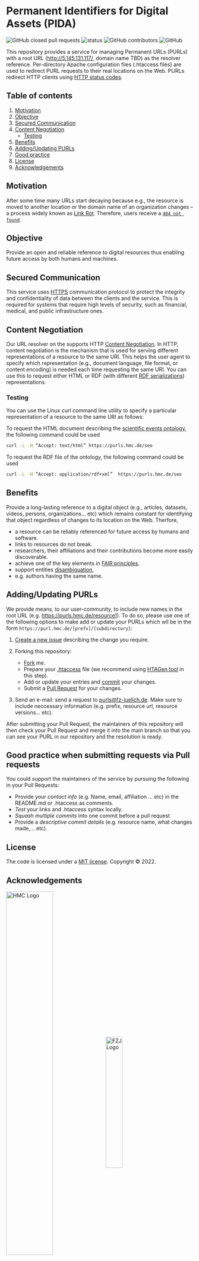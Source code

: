 # Permanent Identifiers for Digital Assets (PIDA)
![GitHub closed pull requests](https://img.shields.io/github/issues-pr-closed-raw/saidfathalla/PID-Service) 
![status](https://img.shields.io/badge/status-down-green) 
![GitHub contributors](https://img.shields.io/github/contributors/saidfathalla/PID-Service) 
![GitHub](https://img.shields.io/github/license/saidfathalla/PID-Service)


This repository provides a service for managing Permanent URLs (PURLs) with a root URL 
(http://5.145.131.117/, domain name TBD) as the resolver reference. Per-directory Apache configuration files 
(.htaccess files) are used to redirect PURL requests to their real locations on the Web. 
PURLs redirect HTTP clients using [HTTP status codes](https://en.wikipedia.org/wiki/List_of_HTTP_status_codes).

## Table of contents

1. [Motivation](#motivation)
2. [Objective](#Objective)
3. [Secured Communication](#Communication)
4. [Content Negotiation](#Negotiation)
    - [Testing](#Testing)
5. [Benefits](#Benefits)
6. [Adding/Updating PURLs](#AddingUpdating)
7. [Good practice](#Goodpractice)
8. [License](#License)
9. [Acknowledgements](#Acknowledgements)


## Motivation <a name="motivation"></a>
After some time many URLs start decaying because e.g., the resource is moved to another 
location or the domain name of an organization changes – a process widely known as 
[Link Rot](https://en.wikipedia.org/wiki/Link_rot). Therefore, users receive a 
[`404 not found`](https://en.wikipedia.org/wiki/HTTP_404).

## Objective <a name="Objective"></a>
Provide an open and reliable reference to digital resources thus enabling future access 
by both humans and machines.

## Secured Communication <a name="Communication"></a>
This service uses [HTTPS](https://en.wikipedia.org/wiki/HTTPS) communication protocol to 
protect the integrity and confidentiality of data between the clients and the service. 
This is required for systems that require high levels of security, such as financial, 
medical, and public infrastructure ones.

## Content Negotiation <a name="Negotiation"></a>
Our URL resolver on the supports HTTP 
[Content Negotiation](https://developer.mozilla.org/en-US/docs/Web/HTTP/Content_negotiation). 
In HTTP, content negotiation is the mechanism that is used for serving different representations 
of a resource to the same URI. This helps the user agent to specify which representation (e.g., 
document language, file format, or content encoding) is needed each time requesting the same URI. 
You can use this to request either HTML or RDF (with different [RDF serializations](https://en.wikipedia.org/wiki/Resource_Description_Framework#Serialization_formats)) representations.

### Testing <a name="Testing"></a>
You can use the Linux curl command line utility to specify a particular representation of a 
resource to the same URI as follows:

To request the HTML document describing the 
[scientific events ontology](https://saidfathalla.github.io/SEOontology/Documentation/SEO.html), 
the following command could be used
```bash
curl -L -H “Accept: text/html” https://purls.hmc.de/seo
```

To request the RDF file of the ontology, the following command could be used
```bash
curl -L -H “Accept: application/rdf+xml”  https://purls.hmc.de/seo
```

## Benefits <a name="Benefits"></a>
Provide a long-lasting reference to a digital object (e.g., articles, datasets, videos, persons, 
organizations... etc) which remains constant for identifying that object regardless of changes to its location on the Web. 
Therfore,
- a resource can be reliably referenced for future access by humans and software.
- links to resources do not break.
- researchers, their affiliations and their contributions become more easily discoverable. 
- achieve one of the key elements in [FAIR principles](https://www.go-fair.org/fair-principles/).
- support entities [disambiguation](https://en.wikipedia.org/wiki/Disambiguation_(disambiguation)), 
- e.g. authors having the same name. 


## Adding/Updating PURLs <a name="AddingUpdating"></a>

We provide means, to our user-community, to include new names in the root URL (e.g. https://purls.hmc.de/resource1).
To do so, please use one of the following options to make add or update your PURLs 
which wll be in the form `https://purl.hmc.de/[prefx]/[subdirectory]`:

1. [Create a new issue](https://github.com/saidfathalla/PID-Service/issues/new?assignees=&labels=&template=request-purl.md&title=%5BNew+PURL%5D) describing the change you require.

2. Forking this repository:
      * [Fork](https://docs.github.com/en/get-started/quickstart/fork-a-repo) me.
      * Prepare your [.htaccess](https://httpd.apache.org/docs/2.4/howto/htaccess.html) file (we recommend using [HTAGen tool](https://github.com/saidfathalla/HTAGen-tool) in this step).
      * Add or update your entries and [commit](https://docs.github.com/en/desktop/contributing-and-collaborating-using-github-desktop/making-changes-in-a-branch/committing-and-reviewing-changes-to-your-project) your changes.
      * Submit a [Pull Request](https://docs.github.com/en/pull-requests/collaborating-with-pull-requests/proposing-changes-to-your-work-with-pull-requests/about-pull-requests) for your changes. 
 3. Send an e-mail: send a request to [purls@fz-juelich.de](mailto:purls@fz-juelich.de). 
    Make sure to include neccessary information (e.g. prefix, resource url, resource versions... etc).     

After submitting your Pull Request, the maintainers of this repository will then check your Pull Request 
and merge it into the main branch so that you can see your PURL in our repository and the resolution is ready.

## Good practice when submitting requests via Pull requests <a name="Goodpractice"></a>
You could support the maintainers of the service by pursuing the following in your 
Pull Requests:

* Provide your *contact info* (e.g. Name, email, affiliation ... etc) in the README.md or .htaccess  as comments.
* *Test* your links and .htaccess syntax locally.
* *Squash multiple commits* into one commit before a pull request 
* Provide a *descriptive commit details* (e.g. resource name, what changes made,... etc).

## License <a name="License"></a>
The code is licensed under a [MIT license](./LICENSE). Copyright © 2022. 

## Acknowledgements <a name="Acknowledgements"></a>

<div>
<img style="vertical-align: middle;" alt="HMC Logo" src="https://helmholtz-metadaten.de/storage/88/hmc_Logo.svg" width=50% height=50% />
&nbsp;&nbsp;
<img style="vertical-align: middle;" alt="FZJ Logo" src="https://upload.wikimedia.org/wikipedia/de/8/8b/J%C3%BClich_fz_logo.svg" width=30% height=30% />
</div>
<br />

This project was developed at the Institute for Materials Data Science and Informatics
(IAS-9) of the Jülich Research Center and funded by the Helmholtz Metadata Collaboration
(HMC), an incubator-platform of the Helmholtz Association within the framework of the
Information and Data Science strategic initiative.

